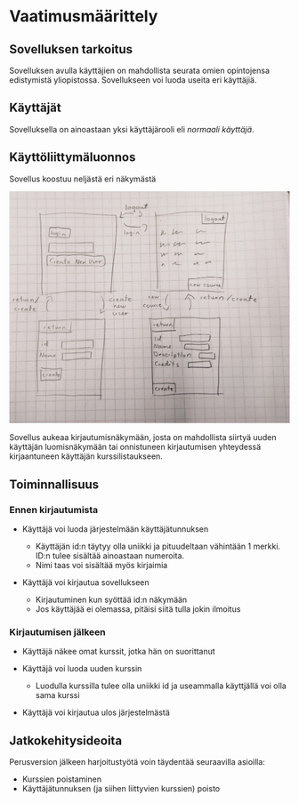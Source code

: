 # Vaatimusmäärittely

## Sovelluksen tarkoitus

Sovelluksen avulla käyttäjien on mahdollista seurata omien opintojensa edistymistä yliopistossa. Sovellukseen voi luoda useita eri käyttäjiä.

## Käyttäjät

Sovelluksella on ainoastaan yksi käyttäjärooli eli _normaali käyttäjä_.

## Käyttöliittymäluonnos

Sovellus koostuu neljästä eri näkymästä

![alt text](https://github.com/olgaviho/otm-harjoitustyo/blob/master/dokumentointi/Kuvat/n%C3%A4kym%C3%A4t.JPG)


Sovellus aukeaa kirjautumisnäkymään, josta on mahdollista siirtyä uuden käyttäjän luomisnäkymään tai onnistuneen kirjautumisen yhteydessä kirjaantuneen käyttäjän kurssilistaukseen.

## Toiminnallisuus

### Ennen kirjautumista

- Käyttäjä voi luoda järjestelmään käyttäjätunnuksen
  - Käyttäjän id:n täytyy olla uniikki ja pituudeltaan vähintään 1 merkki. ID:n tulee sisältää ainoastaan numeroita.
  - Nimi taas voi sisältää myös kirjaimia

- Käyttäjä voi kirjautua sovellukseen
  - Kirjautuminen kun syöttää id:n näkymään
  - Jos käyttäjää ei olemassa, pitäisi siitä tulla jokin ilmoitus

### Kirjautumisen jälkeen

- Käyttäjä näkee omat kurssit, jotka hän on suorittanut

- Käyttäjä voi luoda uuden kurssin
  - Luodulla kurssilla tulee olla uniikki id ja useammalla käyttjällä voi olla sama kurssi

- Käyttäjä voi kirjautua ulos järjestelmästä

## Jatkokehitysideoita

Perusversion jälkeen harjoitustyötä voin täydentää seuraavilla asioilla:

- Kurssien poistaminen
- Käyttäjätunnuksen (ja siihen liittyvien kurssien) poisto

